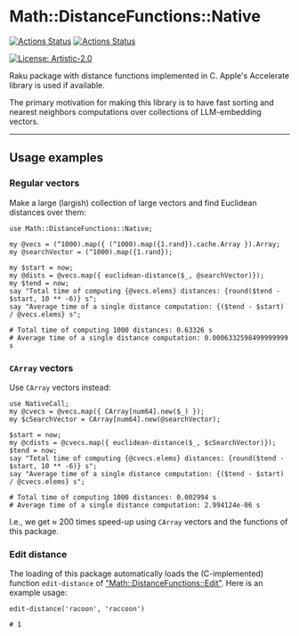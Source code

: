 # Math::DistanceFunctions::Native

[![Actions Status](https://github.com/antononcube/Raku-DistanceFunctions-Native/actions/workflows/linux.yml/badge.svg)](https://github.com/antononcube/Raku-DistanceFunctions-Native/actions)
[![Actions Status](https://github.com/antononcube/Raku-DistanceFunctions-Native/actions/workflows/macos.yml/badge.svg)](https://github.com/antononcube/Raku-DistanceFunctions-Native/actions)

[![License: Artistic-2.0](https://img.shields.io/badge/License-Artistic%202.0-0298c3.svg)](https://opensource.org/licenses/Artistic-2.0)

Raku package with distance functions implemented in C.
Apple's Accelerate library is used if available.

The primary motivation for making this library is to have fast sorting and nearest neighbors computations 
over collections of LLM-embedding vectors.

------

## Usage examples


### Regular vectors

Make a large (largish) collection of large vectors and find Euclidean distances over them:

```perl6
use Math::DistanceFunctions::Native;

my @vecs = (^1000).map({ (^1000).map({1.rand}).cache.Array }).Array;
my @searchVector = (^1000).map({1.rand});

my $start = now;
my @dists = @vecs.map({ euclidean-distance($_, @searchVector)});
my $tend = now;
say "Total time of computing {@vecs.elems} distances: {round($tend - $start, 10 ** -6)} s";
say "Average time of a single distance computation: {($tend - $start) / @vecs.elems} s";
```
```
# Total time of computing 1000 distances: 0.63326 s
# Average time of a single distance computation: 0.0006332598499999999 s
```

### `CArray` vectors

Use `CArray` vectors instead:

```perl6
use NativeCall;
my @cvecs = @vecs.map({ CArray[num64].new($_) });
my $cSearchVector = CArray[num64].new(@searchVector);

$start = now;
my @cdists = @cvecs.map({ euclidean-distance($_, $cSearchVector)});
$tend = now;
say "Total time of computing {@cvecs.elems} distances: {round($tend - $start, 10 ** -6)} s";
say "Average time of a single distance computation: {($tend - $start) / @cvecs.elems} s";
```
```
# Total time of computing 1000 distances: 0.002994 s
# Average time of a single distance computation: 2.994124e-06 s
```

I.e., we get ≈ 200 times speed-up using `CArray` vectors and the functions of this package. 

### Edit distance

The loading of this package automatically loads the (C-implemented) function `edit-distance` of
["Math::DistanceFunctions::Edit"](https://github.com/antononcube/Raku-Math-DistanceFunctions-Edit).
Here is an example usage:

```perl6
edit-distance('racoon', 'raccoon')
```
```
# 1
```
